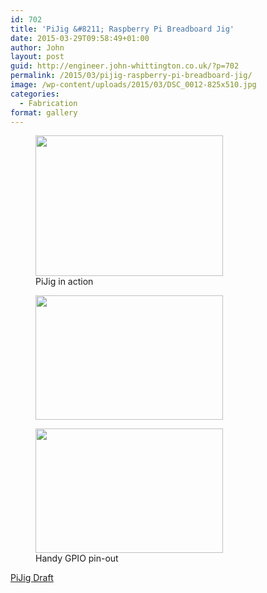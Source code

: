 ```yaml
---
id: 702
title: 'PiJig &#8211; Raspberry Pi Breadboard Jig'
date: 2015-03-29T09:58:49+01:00
author: John
layout: post
guid: http://engineer.john-whittington.co.uk/?p=702
permalink: /2015/03/pijig-raspberry-pi-breadboard-jig/
image: /wp-content/uploads/2015/03/DSC_0012-825x510.jpg
categories:
  - Fabrication
format: gallery
---
```

<div id='gallery-15' class='gallery galleryid-702 gallery-columns-3 gallery-size-medium'>
  <figure class='gallery-item'> 
  
  <div class='gallery-icon landscape'>
    <a href='http://localhost/2015/03/pijig-raspberry-pi-breadboard-jig/img_1146/'><img width="300" height="225" src="/assets/img/uploads/2015/03/IMG_1146-300x225.jpg" class="attachment-medium size-medium" alt="" loading="lazy" aria-describedby="gallery-15-705" srcset="/assets/img/uploads/2015/03/IMG_1146-300x225.jpg 300w, /assets/img/uploads/2015/03/IMG_1146-1024x768.jpg 1024w" sizes="(max-width: 300px) 100vw, 300px" /></a>
  </div><figcaption class='wp-caption-text gallery-caption' id='gallery-15-705'> PiJig in action </figcaption></figure><figure class='gallery-item'> 
  
  <div class='gallery-icon landscape'>
    <a href='http://localhost/2015/03/pijig-raspberry-pi-breadboard-jig/dsc_0012/'><img width="300" height="199" src="/assets/img/uploads/2015/03/DSC_0012-300x199.jpg" class="attachment-medium size-medium" alt="" loading="lazy" srcset="/assets/img/uploads/2015/03/DSC_0012-300x199.jpg 300w, /assets/img/uploads/2015/03/DSC_0012-1024x681.jpg 1024w" sizes="(max-width: 300px) 100vw, 300px" /></a>
  </div></figure><figure class='gallery-item'> 
  
  <div class='gallery-icon landscape'>
    <a href='http://localhost/2015/03/pijig-raspberry-pi-breadboard-jig/dsc_0007/'><img width="300" height="199" src="/assets/img/uploads/2015/03/DSC_0007-300x199.jpg" class="attachment-medium size-medium" alt="" loading="lazy" aria-describedby="gallery-15-704" srcset="/assets/img/uploads/2015/03/DSC_0007-300x199.jpg 300w, /assets/img/uploads/2015/03/DSC_0007-1024x681.jpg 1024w" sizes="(max-width: 300px) 100vw, 300px" /></a>
  </div><figcaption class='wp-caption-text gallery-caption' id='gallery-15-704'> Handy GPIO pin-out </figcaption></figure>
</div>

[PiJig Draft](http://engineer.john-whittington.co.uk/wp-content/uploads/2015/03/rpi-jig.cdr_.zip)
